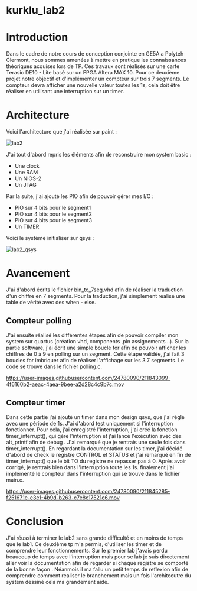 # kurklu_lab2


# Introduction
Dans le cadre de notre cours de conception conjointe en GE5A a Polyteh Clermont, nous sommes amenées à mettre en pratique les connaissances théoriques acquises lors de TP. Ces travaux sont réalisés sur une carte Terasic DE10 - Lite basé sur un FPGA Altera MAX 10. Pour ce deuxième projet notre objectif et d'implémenter un compteur sur trois 7 segments. Le compteur devra afficher une nouvelle valeur toutes les 1s, cela doit être réaliser en utilisant une interruption sur un timer.


# Architecture
Voici l'architecture que j'ai réalisée sur paint :

![lab2](https://user-images.githubusercontent.com/24780090/211839652-f88ff0c1-7246-49c2-b8b6-950c2bf19ab3.jpg)

J'ai tout d'abord repris les éléments afin de reconstruire mon system basic :
* Une clock
* Une RAM
* Un NIOS-2
* Un JTAG

Par la suite, j'ai ajouté les PIO afin de pouvoir gérer mes I/O :
* PIO sur 4 bits pour le segment1
* PIO sur 4 bits pour le segment2
* PIO sur 4 bits pour le segment3
* Un TIMER

Voici le système initialiser sur qsys :

![lab2_qsys](https://user-images.githubusercontent.com/24780090/211839872-e2330fc6-c873-4232-878d-f696c17ae4e7.jpg)


# Avancement

J'ai d'abord écrits le fichier bin_to_7seg.vhd afin de réaliser la traduction d'un chiffre en 7 segments. Pour la traduction, j'ai simplement réalisé une table de vérité avec des when - else.

## Compteur polling
J'ai ensuite réalisé les différentes étapes afin de pouvoir compiler mon system sur quartus (création vhd, components ,pin assignements ..). Sur la partie software, j'ai écrit une simple boucle for afin de pouvoir afficher les chiffres de 0 à 9 en polling sur un segment. Cette étape validée, j'ai fait 3 boucles for imbriquer afin de réaliser l'affichage sur les 3 7 segments. Le code se trouve dans le fichier polling.c.

https://user-images.githubusercontent.com/24780090/211843099-4f6160b2-aeac-4aea-9bee-a2d28c4c9b7c.mov


## Compteur timer
Dans cette partie j'ai ajouté un timer dans mon design qsys, que j'ai réglé avec une période de 1s. J'ai d'abord test uniquement si l'interruption fonctionner. Pour cela, j'ai enregistré l'interruption, j'ai créé la fonction timer_interrupt(), qui gère l'interruption et j'ai lancé l'exécution avec des alt_printf afin de debug . J'ai remarqué que je rentrais une seule fois dans timer_interrupt(). En regardant la documentation sur les timer, j'ai décidé d'abord de check le registre CONTROL et STATUS et j'ai remarqué en fin de timer_interrupt() que le bit TO du registre ne repasser pas à 0. Après avoir corrigé, je rentrais bien dans l'interruption toute les 1s. finalement j'ai implémenté le compteur dans l'interruption qui se trouve dans le fichier main.c.

https://user-images.githubusercontent.com/24780090/211845285-f251671e-e3e1-4b9d-b263-c7e8c17521c6.mov


# Conclusion

J'ai réussi à terminer le lab2 sans grande difficulté et en moins de temps que le lab1. Ce deuxième tp m'a permis, d'utiliser les timer et de comprendre leur fonctionnements. Sur le premier lab j'avais perdu beaucoup de temps avec l'interruption mais pour se lab je suis directement aller voir la documentation afin de regarder si chaque registre se comporté de la bonne façon . Néanmois il ma fallu un petit temps de reflexion afin de comprendre comment realiser le branchement mais un fois l'architecutre du system dessiné cela ma grandement aidé.

